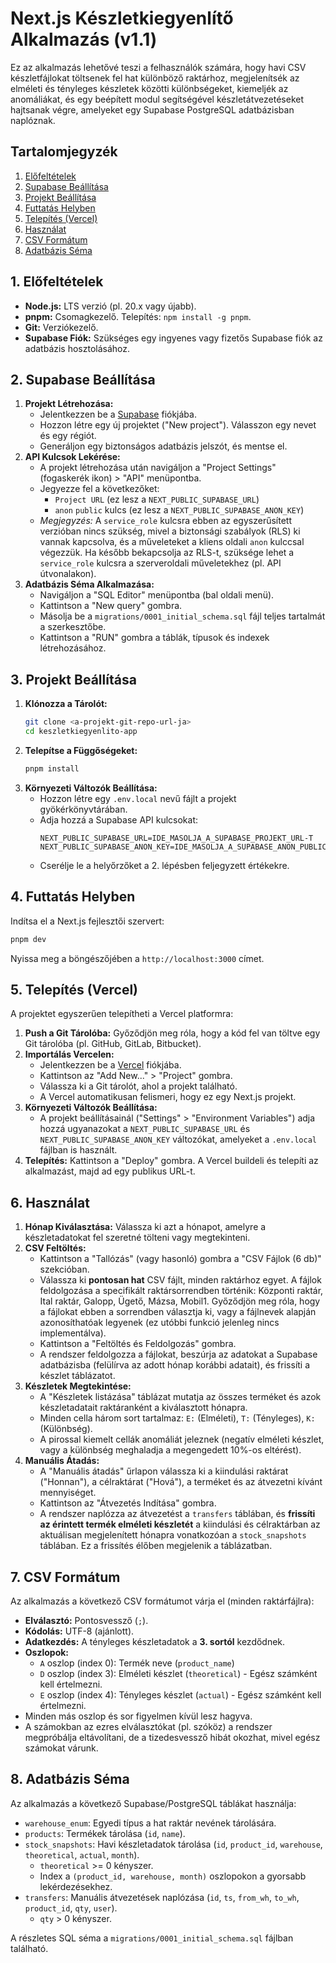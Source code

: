# Next.js Készletkiegyenlítő Alkalmazás (v1.1)

Ez az alkalmazás lehetővé teszi a felhasználók számára, hogy havi CSV készletfájlokat töltsenek fel hat különböző raktárhoz, megjelenítsék az elméleti és tényleges készletek közötti különbségeket, kiemeljék az anomáliákat, és egy beépített modul segítségével készletátvezetéseket hajtsanak végre, amelyeket egy Supabase PostgreSQL adatbázisban naplóznak.

## Tartalomjegyzék

1.  [Előfeltételek](#1-előfeltételek)
2.  [Supabase Beállítása](#2-supabase-beállítása)
3.  [Projekt Beállítása](#3-projekt-beállítása)
4.  [Futtatás Helyben](#4-futtatás-helyben)
5.  [Telepítés (Vercel)](#5-telepítés-vercel)
6.  [Használat](#6-használat)
7.  [CSV Formátum](#7-csv-formátum)
8.  [Adatbázis Séma](#8-adatbázis-séma)

## 1. Előfeltételek

-   **Node.js:** LTS verzió (pl. 20.x vagy újabb).
-   **pnpm:** Csomagkezelő. Telepítés: `npm install -g pnpm`.
-   **Git:** Verziókezelő.
-   **Supabase Fiók:** Szükséges egy ingyenes vagy fizetős Supabase fiók az adatbázis hosztolásához.

## 2. Supabase Beállítása

1.  **Projekt Létrehozása:**
    *   Jelentkezzen be a [Supabase](https://supabase.com/) fiókjába.
    *   Hozzon létre egy új projektet ("New project"). Válasszon egy nevet és egy régiót.
    *   Generáljon egy biztonságos adatbázis jelszót, és mentse el.
2.  **API Kulcsok Lekérése:**
    *   A projekt létrehozása után navigáljon a "Project Settings" (fogaskerék ikon) > "API" menüpontba.
    *   Jegyezze fel a következőket:
        *   `Project URL` (ez lesz a `NEXT_PUBLIC_SUPABASE_URL`)
        *   `anon` `public` kulcs (ez lesz a `NEXT_PUBLIC_SUPABASE_ANON_KEY`)
    *   *Megjegyzés:* A `service_role` kulcsra ebben az egyszerűsített verzióban nincs szükség, mivel a biztonsági szabályok (RLS) ki vannak kapcsolva, és a műveleteket a kliens oldali `anon` kulccsal végezzük. Ha később bekapcsolja az RLS-t, szüksége lehet a `service_role` kulcsra a szerveroldali műveletekhez (pl. API útvonalakon).
3.  **Adatbázis Séma Alkalmazása:**
    *   Navigáljon a "SQL Editor" menüpontba (bal oldali menü).
    *   Kattintson a "New query" gombra.
    *   Másolja be a `migrations/0001_initial_schema.sql` fájl teljes tartalmát a szerkesztőbe.
    *   Kattintson a "RUN" gombra a táblák, típusok és indexek létrehozásához.

## 3. Projekt Beállítása

1.  **Klónozza a Tárolót:**
    ```bash
    git clone <a-projekt-git-repo-url-ja>
    cd keszletkiegyenlito-app
    ```
2.  **Telepítse a Függőségeket:**
    ```bash
    pnpm install
    ```
3.  **Környezeti Változók Beállítása:**
    *   Hozzon létre egy `.env.local` nevű fájlt a projekt gyökérkönyvtárában.
    *   Adja hozzá a Supabase API kulcsokat:
        ```dotenv
        NEXT_PUBLIC_SUPABASE_URL=IDE_MASOLJA_A_SUPABASE_PROJEKT_URL-T
        NEXT_PUBLIC_SUPABASE_ANON_KEY=IDE_MASOLJA_A_SUPABASE_ANON_PUBLIC_KULCSOT
        ```
    *   Cserélje le a helyőrzőket a 2. lépésben feljegyzett értékekre.

## 4. Futtatás Helyben

Indítsa el a Next.js fejlesztői szervert:

```bash
pnpm dev
```

Nyissa meg a böngészőjében a `http://localhost:3000` címet.

## 5. Telepítés (Vercel)

A projektet egyszerűen telepítheti a Vercel platformra:

1.  **Push a Git Tárolóba:** Győződjön meg róla, hogy a kód fel van töltve egy Git tárolóba (pl. GitHub, GitLab, Bitbucket).
2.  **Importálás Vercelen:**
    *   Jelentkezzen be a [Vercel](https://vercel.com/) fiókjába.
    *   Kattintson az "Add New..." > "Project" gombra.
    *   Válassza ki a Git tárolót, ahol a projekt található.
    *   A Vercel automatikusan felismeri, hogy ez egy Next.js projekt.
3.  **Környezeti Változók Beállítása:**
    *   A projekt beállításainál ("Settings" > "Environment Variables") adja hozzá ugyanazokat a `NEXT_PUBLIC_SUPABASE_URL` és `NEXT_PUBLIC_SUPABASE_ANON_KEY` változókat, amelyeket a `.env.local` fájlban is használt.
4.  **Telepítés:** Kattintson a "Deploy" gombra. A Vercel buildeli és telepíti az alkalmazást, majd ad egy publikus URL-t.

## 6. Használat

1.  **Hónap Kiválasztása:** Válassza ki azt a hónapot, amelyre a készletadatokat fel szeretné tölteni vagy megtekinteni.
2.  **CSV Feltöltés:**
    *   Kattintson a "Tallózás" (vagy hasonló) gombra a "CSV Fájlok (6 db)" szekcióban.
    *   Válassza ki **pontosan hat** CSV fájlt, minden raktárhoz egyet. A fájlok feldolgozása a specifikált raktársorrendben történik: Központi raktár, Ital raktár, Galopp, Ügető, Mázsa, Mobil1. Győződjön meg róla, hogy a fájlokat ebben a sorrendben választja ki, vagy a fájlnevek alapján azonosíthatóak legyenek (ez utóbbi funkció jelenleg nincs implementálva).
    *   Kattintson a "Feltöltés és Feldolgozás" gombra.
    *   A rendszer feldolgozza a fájlokat, beszúrja az adatokat a Supabase adatbázisba (felülírva az adott hónap korábbi adatait), és frissíti a készlet táblázatot.
3.  **Készletek Megtekintése:**
    *   A "Készletek listázása" táblázat mutatja az összes terméket és azok készletadatait raktáranként a kiválasztott hónapra.
    *   Minden cella három sort tartalmaz: `E:` (Elméleti), `T:` (Tényleges), `K:` (Különbség).
    *   A pirossal kiemelt cellák anomáliát jeleznek (negatív elméleti készlet, vagy a különbség meghaladja a megengedett 10%-os eltérést).
4.  **Manuális Átadás:**
    *   A "Manuális átadás" űrlapon válassza ki a kiindulási raktárat ("Honnan"), a célraktárat ("Hová"), a terméket és az átvezetni kívánt mennyiséget.
    *   Kattintson az "Átvezetés Indítása" gombra.
    *   A rendszer naplózza az átvezetést a `transfers` táblában, és **frissíti az érintett termék elméleti készletét** a kiindulási és célraktárban az aktuálisan megjelenített hónapra vonatkozóan a `stock_snapshots` táblában. Ez a frissítés élőben megjelenik a táblázatban.

## 7. CSV Formátum

Az alkalmazás a következő CSV formátumot várja el (minden raktárfájlra):

-   **Elválasztó:** Pontosvessző (`;`).
-   **Kódolás:** UTF-8 (ajánlott).
-   **Adatkezdés:** A tényleges készletadatok a **3. sortól** kezdődnek.
-   **Oszlopok:**
    *   `A` oszlop (index 0): Termék neve (`product_name`)
    *   `D` oszlop (index 3): Elméleti készlet (`theoretical`) - Egész számként kell értelmezni.
    *   `E` oszlop (index 4): Tényleges készlet (`actual`) - Egész számként kell értelmezni.
-   Minden más oszlop és sor figyelmen kívül lesz hagyva.
-   A számokban az ezres elválasztókat (pl. szóköz) a rendszer megpróbálja eltávolítani, de a tizedesvessző hibát okozhat, mivel egész számokat várunk.

## 8. Adatbázis Séma

Az alkalmazás a következő Supabase/PostgreSQL táblákat használja:

-   `warehouse_enum`: Egyedi típus a hat raktár nevének tárolására.
-   `products`: Termékek tárolása (`id`, `name`).
-   `stock_snapshots`: Havi készletadatok tárolása (`id`, `product_id`, `warehouse`, `theoretical`, `actual`, `month`).
    -   `theoretical` >= 0 kényszer.
    -   Index a `(product_id, warehouse, month)` oszlopokon a gyorsabb lekérdezésekhez.
-   `transfers`: Manuális átvezetések naplózása (`id`, `ts`, `from_wh`, `to_wh`, `product_id`, `qty`, `user`).
    -   `qty` > 0 kényszer.

A részletes SQL séma a `migrations/0001_initial_schema.sql` fájlban található.

